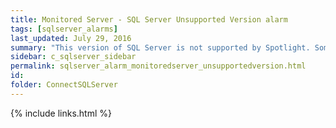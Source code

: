 ```yaml
---
title: ﻿Monitored Server - SQL Server Unsupported Version alarm
tags: [sqlserver_alarms]
last_updated: July 29, 2016
summary: "This version of SQL Server is not supported by Spotlight. Some collections may fail because Spotlight has not been tested against this SQL Server version yet. Use at your own risk."
sidebar: c_sqlserver_sidebar
permalink: sqlserver_alarm_monitoredserver_unsupportedversion.html
id:
folder: ConnectSQLServer
---
```




{% include links.html %}
